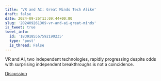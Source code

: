 ```yaml
---
title: 'VR and AI: Great Minds Tech Alike'
draft: false
date: 2024-09-26T13:09:44+00:00
slug: '202409261309-vr-and-ai-great-minds'
is_tweet: true
tweet_info:
  id: '1839185567592190235'
  type: 'post'
  is_thread: False
---
```




VR and AI, two independent technologies, rapidly progressing despite odds with surprising independent breakthroughs is not a coincidence.

[Discussion](https://x.com/sytelus/status/1839185567592190235)
